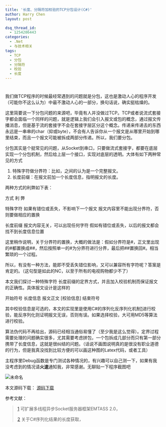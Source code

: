 ```yaml
---
title: '长度、分隔符加校验的TCP分包设计(C#)'
author: Harry Chen
layout: post

dsq_thread_id:
  - 1254286443
categories:
  - .Net
  - 与技术相关
tags:
  - TCP
  - 分包
  - 分隔符
  - 校验
  - 长度
---
```

# 

我们做TCP程序的时候最经常遇到的问题就是分包，这也是激动人心的程序开发（可能你不这么认为）中最不激动人心的一部分，换句话说，确实挺枯燥的。

这里简要说一下分包问题的来源吧，毕竟有人并没做过TCP。TCP或者说流式套接字都会面临一个同样的问题，就是逻辑上我们会引入报文或包的概念，通过报文传播消息，但是基于流的套接字不会在套接字层区分这个概念。传递来传递去的东西永远是一串串的char（抑或byte），不会有人告诉你从一个报文是从哪里开始到哪里结束，而且一个报文可能被拆成两部分传递。所以，我们要分包。

分包其实是个挺常见的问题，从Socket到串口，只要做流式套接字，都要在底层实现一个分包机制，然后给上层一个接口，实现对底层的透明。大体有如下两种常见的方式

  1. 特殊字符做分界符：比如，之间的认为是一个完整报文。
  2. 长度前缀：在报文前加一个长度信息，指明报文的长度。

两种方式的利弊如下表：

方式
利
弊

特殊字符
如果有错位或丢失，不影响下一个报文
报文内容里不能出现分界符，否则要做相应的置换

长度前缀
报文内容无关，可以出现任何字符
假如有错位或丢失，以后的报文都会找不到长度信息位置

这里稍作说明，关于分界符的置换，大概的做法是：假如分界符是#，正文里出现的#都置换成##，然后按照单一的#为分界符进行分界，最后把##置换回#。相当繁琐的一个过程。

所以，有没有一种方法，能即不受丢失错位影响，又可以兼容所有字符呢？答案是肯定的。（这句型是如此的NC，以至于所有的电视购物都少不了）

本文我们探讨一种特殊字符 长度前缀的定界方式，并且加入校验机制而保证报文的正确性。具体报文设计是这样的

开始符号
长度信息
报文正文
[校验信息]
结束符号

其中校验信息是可选的，本文的实现里是使用C#的序列化反序列化机制[1]进行校验，能反序列化则证明报文无误，否则有误。如果选择校验，大可用MD5等算法进行校验。

算法伪代码不再给出，源码已经相当通俗易懂了（至少我是这么觉得）。定界过程需要处理的问题确实很多，尤其需要考虑拼包，一个包拆成几部分而只有第一部分携带了长度信息，这就是很纠结的问题。（话说不画图说明真的是很没有职业道德的行为，但是我真没找到比较方便的可以画这种图的Latex代码，或者工具）

主程序里Debug函数是专门测试各种情况的，有兴趣可以自己测一下，如果有我没考虑到的情况请**火速**通知我，非常感谢。无聊贴一下程序截图吧

![未命名][1]

本文源码下载： [源码下载][2]

参考文献：

> [1] 可扩展多线程异步Socket服务器框架EMTASS 2.0，
>
> 
>
> [2] 关于C#序列化结果的长度获取，
>
> 

   [1]: http://www.roybit.com/wp-content/uploads/2011/01/thumb.jpg (未命名)
   [2]: http://www.roybit.com/wp-content/uploads/2011/01/TCPResolvePacket.rar
